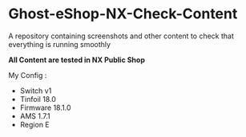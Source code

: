 # Ghost-eShop-NX-Check-Content
A repository containing screenshots and other content to check that everything is running smoothly


**All Content are tested in NX Public Shop**


My Config :
- Switch v1
- Tinfoil 18.0
- Firmware 18.1.0
- AMS 1.7.1
- Region E
